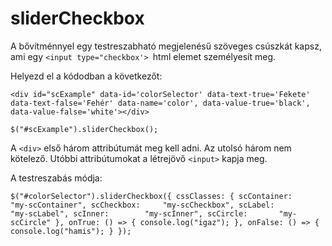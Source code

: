 # sliderCheckbox

A bővítménnyel egy testreszabható megjelenésű szöveges csúszkát kapsz, ami egy `<input type="checkbox'> `html elemet személyesít meg.

Helyezd el a kódodban a következőt:

`<div id="scExample" data-id='colorSelector' data-text-true='Fekete' data-text-false='Fehér' data-name='color', data-value-true='black', data-value-false='white'></div>`

`$("#scExample").sliderCheckbox();`

A `<div>` első három attribútumát meg kell adni. Az utolsó három nem kötelező. Utóbbi attribútumokat a létrejövő `<input>` kapja meg.

A testreszabás módja:

`$("#colorSelector").sliderCheckbox({
cssClasses: {
        scContainer:    "my-scContainer",
        scCheckbox:     "my-scCheckbox",
        scLabel:        "my-scLabel",
        scInner:        "my-scInner",
        scCircle:       "my-scCircle"
    },
    onTrue: () => {
        console.log("igaz");
    },
    onFalse: () => {
        console.log("hamis");
    }
});`